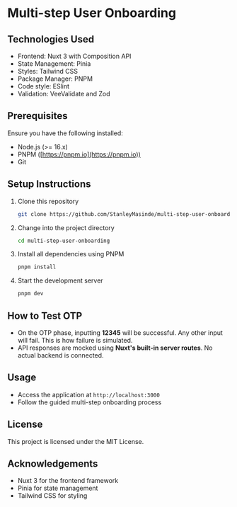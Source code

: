 # Multi-step User Onboarding

## Technologies Used

* Frontend: Nuxt 3 with Composition API
* State Management: Pinia
* Styles: Tailwind CSS
* Package Manager: PNPM
* Code style: ESlint
* Validation: VeeValidate and Zod

## Prerequisites

Ensure you have the following installed:

* Node.js (>= 16.x)
* PNPM ([https://pnpm.io](https://pnpm.io))
* Git

## Setup Instructions

1. Clone this repository

   ```bash
   git clone https://github.com/StanleyMasinde/multi-step-user-onboarding.git
   ```

2. Change into the project directory

   ```bash
   cd multi-step-user-onboarding
   ```

3. Install all dependencies using PNPM

   ```bash
   pnpm install
   ```

4. Start the development server

   ```bash
   pnpm dev
   ```

## How to Test OTP

* On the OTP phase, inputting **12345** will be successful. Any other input will fail. This is how failure is simulated.
* API responses are mocked using **Nuxt's built-in server routes**. No actual backend is connected.

## Usage

* Access the application at `http://localhost:3000`
* Follow the guided multi-step onboarding process

## License

This project is licensed under the MIT License.

## Acknowledgements

* Nuxt 3 for the frontend framework
* Pinia for state management
* Tailwind CSS for styling
